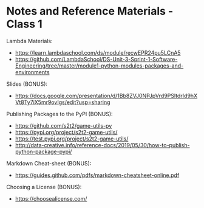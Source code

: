 

# Notes and Reference Materials - Class 1

Lambda Materials:
  + https://learn.lambdaschool.com/ds/module/recwEPR24pu5LCnA5
  + https://github.com/LambdaSchool/DS-Unit-3-Sprint-1-Software-Engineering/tree/master/module1-python-modules-packages-and-environments

Slides (BONUS):
  + https://docs.google.com/presentation/d/1Bb8ZVJ0NPJpVrd9PSltdrId9hXVt8Ty7iX5mr9ovIgs/edit?usp=sharing

Publishing Packages to the PyPI (BONUS):
  + https://github.com/s2t2/game-utils-py
  + https://pypi.org/project/s2t2-game-utils/
  + https://test.pypi.org/project/s2t2-game-utils/
  + http://data-creative.info/reference-docs/2019/05/30/how-to-publish-python-package-pypi/

Markdown Cheat-sheet (BONUS):

  + https://guides.github.com/pdfs/markdown-cheatsheet-online.pdf

Choosing a License (BONUS):

  + https://choosealicense.com/
